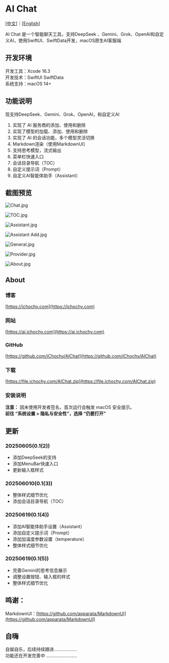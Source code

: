 # AI Chat

[[中文](https://ai.ichochy.com/README_zh.html)]｜[[English](https://ai.ichochy.com)]

AI Chat 是一个智能聊天工具，支持DeepSeek 、Gemini、Grok、OpenAI和自定义AI，使用SwiftUI、SwiftData开发，macOS原生AI客服端

## 开发环境
开发工具：Xcode 16.3   
开发技术：SwiftUI  SwiftData  
系统支持：macOS 14+   


## 功能说明
现支持DeepSeek、Gemini、Grok、OpenAI，和自定义AI   
1. 实现了 AI 服务商的添加、使用和删除  
2. 实现了模型的加载、添加、使用和删除  
3. 实现了 AI 的会话功能，多个模型灵活切换    
4. Markdown渲染（使用MarkdownUI）  
5. 支持思考模型，流式输出    
6. 菜单栏快速入口
7. 会话目录导航（TOC）
8. 自定义提示词（Prompt）
9. 自定义AI智能体助手（Assistant）

## 截图预览
![Chat.jpg](https://image.ichochy.com/AIChat/Chat.jpg)

![TOC.jpg](https://image.ichochy.com/AIChat/TOC.jpg)

![Assistant.jpg](https://image.ichochy.com/AIChat/Assistant.jpg)

![Assistant Add.jpg](https://image.ichochy.com/AIChat/AssistantAdd.jpg)

![General.jpg](https://image.ichochy.com/AIChat/General.jpg)

![Provider.jpg](https://image.ichochy.com/AIChat/Provider.jpg)

![About.jpg](https://image.ichochy.com/AIChat/About.jpg)

## About
### 博客
[https://ichochy.com](https://ichochy.com)

### 网站
[https://ai.ichochy.com](https://ai.ichochy.com)

### GitHub
[https://github.com/iChochy/AIChat](https://github.com/iChochy/AIChat)

### 下载
[https://file.ichochy.com/AIChat.zip](https://file.ichochy.com/AIChat.zip)

### 安装说明
**注意：** 因未使用开发者签名，首次运行会触发 macOS 安全提示。    
**前往 “系统设置 > 隐私与安全性”，选择 “仍要打开”**   


## 更新
### 20250605(0.1(2))
* 添加DeepSeek的支持  
* 添加MenuBar快速入口  
* 更新输入框样式 

### 202506010(0.1(3))
* 整体样式细节优化
* 添加会话目录导航（TOC）

### 20250619(0.1(4))
* 添加AI智能体助手设置（Assistant）
* 添加自定义提示词（Prompt）
* 添加加温度参数设置（temperature）
* 整体样式细节优化

### 20250619(0.1(5))
* 完善Gemini的思考信息展示
* 调整设置按钮、输入框的样式
* 整体样式细节优化

## 鸣谢：
MarkdownUI：[https://github.com/apparata/MarkdownUI](https://github.com/apparata/MarkdownUI)

## 自嗨
自娱自乐，后续持续跟进………………  
功能还在开发完善中 ……………………  


